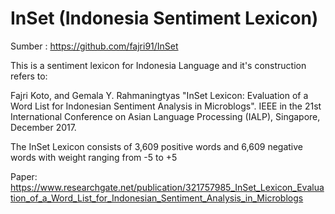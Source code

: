 # InSet (Indonesia Sentiment Lexicon)

Sumber : https://github.com/fajri91/InSet

This is a sentiment lexicon for Indonesia Language and it's construction refers to:

Fajri Koto, and Gemala Y. Rahmaningtyas "InSet Lexicon: Evaluation of a Word List for Indonesian 
Sentiment Analysis in Microblogs". IEEE in the 21st International Conference on Asian Language Processing 
(IALP), Singapore, December 2017.

The InSet Lexicon consists of 3,609 positive words and 6,609 negative words with weight ranging from -5 to +5

Paper: https://www.researchgate.net/publication/321757985_InSet_Lexicon_Evaluation_of_a_Word_List_for_Indonesian_Sentiment_Analysis_in_Microblogs
